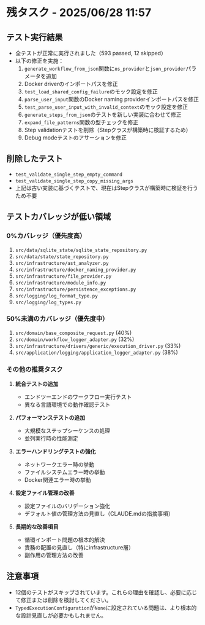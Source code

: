 # 残タスク - 2025/06/28 11:57

## テスト実行結果
- 全テストが正常に実行されました（593 passed, 12 skipped）
- 以下の修正を実施：
  1. `generate_workflow_from_json`関数に`os_provider`と`json_provider`パラメータを追加
  2. Docker driverのインポートパスを修正
  3. `test_load_shared_config_failure`のモック設定を修正
  4. `parse_user_input`関数のDocker naming providerインポートパスを修正
  5. `test_parse_user_input_with_invalid_context`のモック設定を修正
  6. `generate_steps_from_json`のテストを新しい実装に合わせて修正
  7. `expand_file_patterns`関数の型チェックを修正
  8. Step validationテストを削除（Stepクラスが構築時に検証するため）
  9. Debug modeテストのアサーションを修正

## 削除したテスト
- `test_validate_single_step_empty_command`
- `test_validate_single_step_copy_missing_args`
- 上記は古い実装に基づくテストで、現在はStepクラスが構築時に検証を行うため不要

## テストカバレッジが低い領域

### 0%カバレッジ（優先度高）
1. `src/data/sqlite_state/sqlite_state_repository.py`
2. `src/data/state/state_repository.py`
3. `src/infrastructure/ast_analyzer.py`
4. `src/infrastructure/docker_naming_provider.py`
5. `src/infrastructure/file_provider.py`
6. `src/infrastructure/module_info.py`
7. `src/infrastructure/persistence_exceptions.py`
8. `src/logging/log_format_type.py`
9. `src/logging/log_types.py`

### 50%未満のカバレッジ（優先度中）
1. `src/domain/base_composite_request.py` (40%)
2. `src/domain/workflow_logger_adapter.py` (32%)
3. `src/infrastructure/drivers/generic/execution_driver.py` (33%)
4. `src/application/logging/application_logger_adapter.py` (38%)

### その他の推奨タスク
1. **統合テストの追加**
   - エンドツーエンドのワークフロー実行テスト
   - 異なる言語環境での動作確認テスト
   
2. **パフォーマンステストの追加**
   - 大規模なステップシーケンスの処理
   - 並列実行時の性能測定

3. **エラーハンドリングテストの強化**
   - ネットワークエラー時の挙動
   - ファイルシステムエラー時の挙動
   - Docker関連エラー時の挙動

4. **設定ファイル管理の改善**
   - 設定ファイルのバリデーション強化
   - デフォルト値の管理方法の見直し（CLAUDE.mdの指摘事項）

5. **長期的な改善項目**
   - 循環インポート問題の根本的解決
   - 責務の配置の見直し（特にinfrastructure層）
   - 副作用の管理方法の改善

## 注意事項
- 12個のテストがスキップされています。これらの理由を確認し、必要に応じて修正または削除を検討してください。
- `TypedExecutionConfiguration`が`None`に設定されている問題は、より根本的な設計見直しが必要かもしれません。